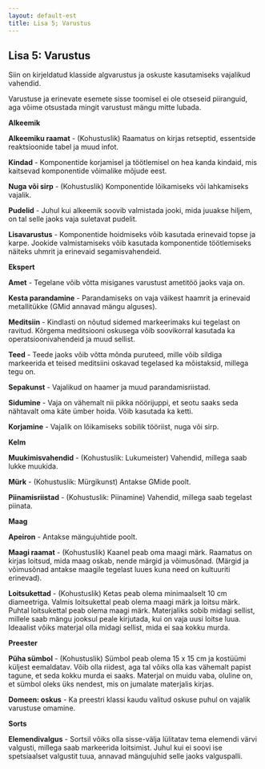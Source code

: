 ```yaml
---
layout: default-est
title: Lisa 5; Varustus
---
```

## Lisa 5: Varustus 

Siin on kirjeldatud klasside algvarustus ja oskuste kasutamiseks vajalikud vahendid. 

Varustuse ja erinevate esemete sisse toomisel ei ole otseseid piiranguid, aga võime otsustada mingit varustust mängu mitte lubada. 

**Alkeemik**

**Alkeemiku raamat** - (Kohustuslik) Raamatus on kirjas retseptid, essentside reaktsioonide tabel ja muud infot. 

**Kindad** - Komponentide korjamisel ja töötlemisel on hea kanda kindaid, mis kaitsevad komponentide võimalike mõjude eest. 

**Nuga või sirp** - (Kohustuslik) Komponentide lõikamiseks või lahkamiseks vajalik. 

**Pudelid** - Juhul kui alkeemik soovib valmistada jooki, mida juuakse hiljem, on tal selle jaoks vaja suletavat pudelit. 

**Lisavarustus** - Komponentide hoidmiseks võib kasutada erinevaid topse ja karpe. Jookide valmistamiseks võib kasutada komponentide töötlemiseks näiteks uhmrit ja erinevaid segamisvahendeid. 

**Ekspert**

**Amet** - Tegelane võib võtta misiganes varustust ametitöö jaoks vaja on. 

**Kesta parandamine** - Parandamiseks on vaja väikest haamrit ja erinevaid metallitükke (GMid annavad mängu alguses). 

**Meditsiin** - Kindlasti on nõutud sidemed markeerimaks kui tegelast on ravitud. Kõrgema meditsiooni oskusega võib soovikorral kasutada ka operatsioonivahendeid ja muud sellist. 

**Teed** - Teede jaoks võib võtta mõnda puruteed, mille võib sildiga markeerida et teised meditsiini oskavad tegelased ka mõistaksid, millega tegu on. 

**Sepakunst** - Vajalikud on haamer ja muud parandamisriistad. 

**Sidumine** - Vaja on vähemalt nii pikka nöörijuppi, et seotu saaks seda nähtavalt oma käte ümber hoida. Võib kasutada ka ketti. 

**Korjamine** - Vajalik on lõikamiseks sobilik tööriist, nuga või sirp.

**Kelm**

**Muukimisvahendid** - (Kohustuslik: Lukumeister) Vahendid, millega saab lukke muukida. 

**Mürk** - (Kohustuslik: Mürgikunst) Antakse GMide poolt. 

**Piinamisriistad** - (Kohustuslik: Piinamine)  Vahendid, millega saab tegelast piinata. 

**Maag** 

**Apeiron** - Antakse mängujuhtide poolt. 

**Maagi raamat** - (Kohustuslik) Kaanel peab oma maagi märk. Raamatus on kirjas loitsud, mida maag oskab, nende märgid ja võimusõnad. (Märgid ja võimusõnad antakse maagile tegelast luues kuna need on kultuuriti erinevad). 

**Loitsukettad** - (Kohustuslik) Ketas peab olema minimaalselt 10 cm diameetriga. Valmis loitsukettal peab olema maagi märk ja loitsu märk. Puhtal loitsukettal peab olema maagi märk. Materjaliks sobib midagi sellist, millele saab mängu jooksul peale kirjutada, kui on vaja uusi loitse luua. Ideaalist võiks materjal olla midagi sellist, mida ei saa kokku murda. 

**Preester** 

**Püha sümbol** - (Kohustuslik) Sümbol peab olema 15 x 15 cm ja kostüümi küljest eemaldatav. Võib olla riidest, aga tal võiks olla kas vähemalt papist tagune, et seda kokku murda ei saaks. Materjal on muidu vaba, oluline on, et sümbol oleks üks nendest, mis on jumalate materjalis kirjas. 

**Domeen: oskus** - Ka preestri klassi kaudu valitud oskuse puhul on vajalik varustuse omamine. 

**Sorts**

**Elemendivalgus** - Sortsil võiks olla sisse-välja lülitatav tema elemendi värvi valgusti, millega saab markeerida loitsimist. Juhul kui ei soovi ise spetsiaalset valgustit tuua, annavad mängujuhid selle jaoks valguspalli. 

